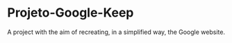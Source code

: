 # Projeto-Google-Keep

A project with the aim of recreating, in a simplified way, the Google website.
 
